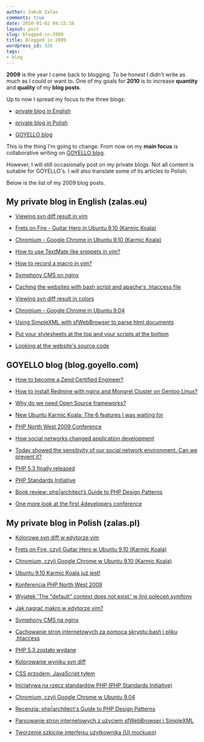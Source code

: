 ```yaml
---
author: Jakub Zalas
comments: true
date: 2010-01-02 04:15:16
layout: post
slug: blogged-in-2009
title: Blogged in 2009
wordpress_id: 326
tags:
- blog
---
```


**2009** is the year I came back to blogging. To be honest I didn't write as much as I could or want to. One of my goals for **2010** is to increase **quantity** and **quality** of my **blog posts**.

Up to now I spread my focus to the three blogs:



	
  * [private blog in English](http://www.zalas.eu)

	
  * [](http://www.zalas.eu)[private blog in Polish](http://www.zalas.pl)

	
  * [](http://www.zalas.pl)[GOYELLO blog](http://blog.goyello.com)


This is the thing I'm going to change. From now on my **main focus** is collaborative writing on [GOYELLO blog](http://blog.goyello.com).

However, I will still occasionally post on my private blogs. Not all content is suitable for GOYELLO's. I will also translate some of its articles to Polish.

Below is the list of my 2009 blog posts.



## My private blog in English (zalas.eu)






	
  * [Viewing svn diff result in vim](http://www.zalas.eu/viewing-svn-diff-result-in-vim)

	
  * [Frets on Fire - Guitar Hero in Ubuntu 9.10 (Karmic Koala)](http://www.zalas.eu/frets-on-fire-guitar-hero-in-ubuntu-910-karmic-koala)

	
  * [Chromium - Google Chrome in Ubuntu 9.10 (Karmic Koala)](http://www.zalas.eu/chromium-google-chrome-in-ubuntu-910-karmic-koala)

	
  * [How to use TextMate like snippets in vim?](http://www.zalas.eu/how-to-use-textmate-like-snippets-in-vim)

	
  * [How to record a macro in vim?](http://www.zalas.eu/how-to-record-a-macro-in-vim)

	
  * [Symphony CMS on nginx](http://www.zalas.eu/symphony-cms-on-nginx)

	
  * [Caching the websites with bash script and apache's .htaccess file](http://www.zalas.eu/caching-the-websites-with-bash-script-and-apaches-htaccess-file)

	
  * [Viewing svn diff result in colors](http://www.zalas.eu/viewing-svn-diff-result-in-colors)

	
  * [Chromium - Google Chrome in Ubuntu 9.04](http://www.zalas.eu/chromium-google-chrome-in-ubuntu-904)

	
  * [Using SimpleXML with sfWebBrowser to parse html documents](http://www.zalas.eu/using-simplexml-with-sfwebbrowser-to-parse-html-documents)

	
  * [Put your stylesheets at the top and your scripts at the bottom](http://www.zalas.eu/put-your-stylesheets-at-the-top-and-your-scripts-at-the-bottom)

	
  * [Looking at the website's source code](http://www.zalas.eu/looking-at-the-websites-source-code)





## GOYELLO blog (blog.goyello.com)






	
  * [How to become a Zend Certified Engineer?](http://blog.goyello.com/2009/12/31/how-to-become-a-zend-certified-engineer/)

	
  * [How to install Redmine with nginx and Mongrel Cluster on Gentoo Linux?](http://blog.goyello.com/2009/12/18/how-to-install-redmine-with-nginx-and-mongrel-cluster-on-gentoo-linux/)

	
  * [Why do we need Open Source frameworks?](http://blog.goyello.com/2009/11/17/why-do-we-need-open-source-frameworks/)

	
  * [New Ubuntu Karmic Koala: The 6 features I was waiting for](http://blog.goyello.com/2009/10/29/new-ubuntu-karmic-koala-the-6-feateres-i-was-waiting-for/)

	
  * [PHP North West 2009 Conference](http://blog.goyello.com/2009/10/17/php-north-west-2009-conference/)

	
  * [How social networks changed application development](http://blog.goyello.com/2009/08/07/how-social-networks-changed-application-development/)

	
  * [Today showed the sensitivity of our social network environment. Can we prevent it?](http://blog.goyello.com/2009/08/06/today-showed-the-sensitivity-of-our-social-network-environment/)

	
  * [PHP 5.3 finally released](http://blog.goyello.com/2009/07/03/php-5-3-was-released/)

	
  * [PHP Standards Initiative](http://blog.goyello.com/2009/06/19/php-standards-initiative/)

	
  * [Book review: php|architect’s Guide to PHP Design Patterns](http://blog.goyello.com/2009/05/29/book-review-phparchitects-guide-to-php-design-patterns/)

	
  * [One more look at the first 4developers conference](http://blog.goyello.com/2009/03/08/one-more-look-at-the-first-4developers-conference/)





## My private blog in Polish (zalas.pl)






	
  * [Kolorowe svn diff w edytorze vim](http://www.zalas.pl/kolorowe-svn-diff-w-edytorze-vim)

	
  * [Frets on Fire, czyli Guitar Hero w Ubuntu 9.10 (Karmic Koala)](http://www.zalas.pl/frets-on-fire-czyli-guitar-hero-w-ubuntu-910-karmic-koala)

	
  * [Chromium, czyli Google Chrome w Ubuntu 9.10 (Karmic Koala)](http://www.zalas.pl/chromium-czyli-google-chrome-w-ubuntu-910-karmic-koala)

	
  * [Ubuntu 9.10 Karmic Koala już jest!](http://www.zalas.pl/ubuntu-910-karmic-koala-juz-jest)

	
  * [Konferencja PHP North West 2009](http://www.zalas.pl/konferencja-php-north-west-2009)

	
  * [Wyjątek 'The "default" context does not exist.' w linii poleceń symfony](http://www.zalas.pl/wyjatek-the-default-context-does-not-exist-w-linii-polecen-symfony)

	
  * [Jak nagrać makro w edytorze vim?](http://www.zalas.pl/jak-nagrac-makro-w-edytorze-vim)

	
  * [Symphony CMS na nginx](http://www.zalas.pl/symphony-cms-na-nginx)

	
  * [Cachowanie stron internetowych za pomocą skryptu bash i pliku .htaccess](http://www.zalas.pl/cachowanie-stron-internetowych-za-pomoca-skryptu-bash-i-pliku-htaccess)

	
  * [PHP 5.3 zostało wydane](http://www.zalas.pl/php-53-zostalo-wydane)

	
  * [Kolorowanie wyniku svn diff](http://www.zalas.pl/kolorowanie-wyniku-svn-diff)

	
  * [CSS przodem, JavaScript tyłem](http://www.zalas.pl/css-przodem-javascript-tylem)

	
  * [Inicjatywa na rzecz standardów PHP (PHP Standards Initiative)](http://www.zalas.pl/php-standards-initiative)

	
  * [Chromium, czyli Google Chrome w Ubuntu 9.04](http://www.zalas.pl/chromium-czyli-google-chrome-w-ubuntu-904)

	
  * [Recenzja: php|architect's Guide to PHP Design Patterns](http://www.zalas.pl/recenzja-phparchitects-guide-to-php-design-patterns)

	
  * [Parsowanie stron internetowych z użyciem sfWebBrowser i SimpleXML](http://www.zalas.pl/parsowanie-stron-internetowych-z-uzyciem-sfwebbrowser-i-simplexml)

	
  * [Tworzenie szkiców interfejsu użytkownika (UI mockups)](http://www.zalas.pl/tworzenie-szkicow-interfejsu-uzytkownika-ui-balsamiq-mockups)


